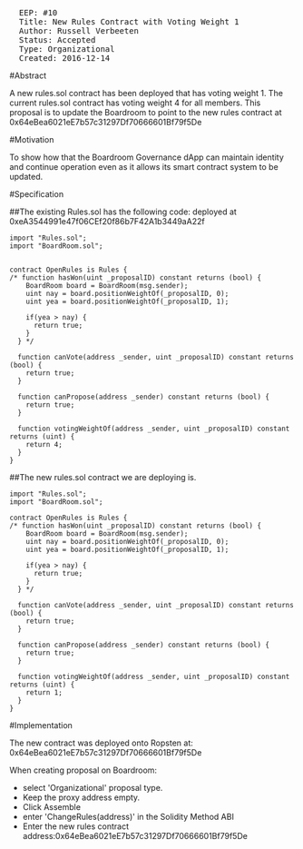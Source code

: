 <pre>
  EEP: #10
  Title: New Rules Contract with Voting Weight 1
  Author: Russell Verbeeten
  Status: Accepted
  Type: Organizational
  Created: 2016-12-14
</pre>

#Abstract

A new rules.sol contract has been deployed that has voting weight 1.
The current rules.sol contract has voting weight 4 for all members.
This proposal is to update the Boardroom to point to the new rules contract at 0x64eBea6021eE7b57c31297Df70666601Bf79f5De

#Motivation

To show how that the Boardroom Governance dApp can maintain identity and continue operation even as it allows its smart contract system to be updated.

#Specification

##The existing Rules.sol has the following code:
deployed at 0xeA3544991e47f06CEf20f86b7F42A1b3449aA22f 
```
import "Rules.sol";
import "BoardRoom.sol";


contract OpenRules is Rules {
/* function hasWon(uint _proposalID) constant returns (bool) {
    BoardRoom board = BoardRoom(msg.sender);
    uint nay = board.positionWeightOf(_proposalID, 0);
    uint yea = board.positionWeightOf(_proposalID, 1);

    if(yea > nay) {
      return true;
    }
  } */

  function canVote(address _sender, uint _proposalID) constant returns (bool) {
    return true;
  }

  function canPropose(address _sender) constant returns (bool) {
    return true;
  }

  function votingWeightOf(address _sender, uint _proposalID) constant returns (uint) {
    return 4;
  }
}
```
##The new rules.sol contract we are deploying is.
```
import "Rules.sol";
import "BoardRoom.sol";

contract OpenRules is Rules {
/* function hasWon(uint _proposalID) constant returns (bool) {
    BoardRoom board = BoardRoom(msg.sender);
    uint nay = board.positionWeightOf(_proposalID, 0);
    uint yea = board.positionWeightOf(_proposalID, 1);

    if(yea > nay) {
      return true;
    }
  } */

  function canVote(address _sender, uint _proposalID) constant returns (bool) {
    return true;
  }

  function canPropose(address _sender) constant returns (bool) {
    return true;
  }

  function votingWeightOf(address _sender, uint _proposalID) constant returns (uint) {
    return 1;
  }
}
```
#Implementation

The new contract was deployed onto Ropsten at: 0x64eBea6021eE7b57c31297Df70666601Bf79f5De

When creating proposal on Boardroom: 
* select 'Organizational' proposal type.
* Keep the proxy address empty.
* Click Assemble
* enter 'ChangeRules(address)' in the Solidity Method ABI
* Enter the new rules contract address:0x64eBea6021eE7b57c31297Df70666601Bf79f5De

